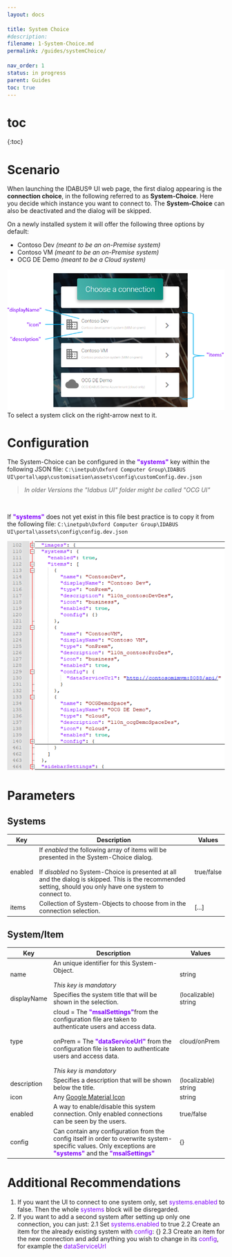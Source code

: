 ```yaml
---
layout: docs

title: System Choice
#description:
filename: 1-System-Choice.md
permalink: /guides/systemChoice/

nav_order: 1
status: in progress
parent: Guides
toc: true
---
```

# toc
{:toc}

# Scenario

When launching the IDABUS® UI web page, the first dialog appearing is the **connection choice**, in the following referred to as **System-Choice**. Here you decide which instance you want to connect to. The  **System-Choice** can also be deactivated and the dialog will be skipped.

On a newly installed system it will offer the following three options by default:
- Contoso Dev _(meant to be an on-Premise system)_
- Contoso VM _(meant to be an on-Premise system)_
- OCG DE Demo _(meant to be a Cloud system)_

![image.png](/img/image-d24964cc-ddf0-4fa9-bd57-ec93a82c618b.png)
To select a system click on the right-arrow next to it.

# Configuration
The System-Choice can be configured in the <span style="color: #8000FC">**"systems"**</span> key within the following JSON file:
`C:\inetpub\Oxford Computer Group\IDABUS UI\portal\app\customisation\assets\config\customConfig.dev.json`
>_In older Versions the "Idabus UI" folder  might be called "OCG UI"_
<br>

If <span style="color: #8000FC">**"systems"**</span> does not yet exist in this file best practice is to copy it from the following file:
`C:\inetpub\Oxford Computer Group\IDABUS UI\portal\assets\config\config.dev.json`

![image.png](/img/image-67918518-a557-4308-bb37-947807f0b792.png)

# Parameters
## Systems


Key | Description | Values
----------|----------|---------
enabled | If _enabled_ the following array of items will be presented in the System-Choice dialog. <br><br> If _disabled_ no System-Choice is presented at all and the dialog is skipped. This is the recommended setting, should you only have one system to connect to.| true/false
items | Collection of System-Objects to choose from in the connection selection. | [...]


## System/Item

Key | Description | Values
----|-------------|---------
name | An unique identifier for this System-Object. <br><br> _This key is mandatory_ | string
displayName | Specifies the system title that will be shown in the selection. | (localizable) string
type | cloud = The <span style="color: #8000FC"> **"msalSettings"**</span>from the configuration file are taken to authenticate users and access data.<br><br>onPrem = The <span style="color: #8000FC">**"dataServiceUrl"**</span> from the configuration file is taken to authenticate users and access data. <br><br> _This key is mandatory_| cloud/onPrem
description | Specifies a description that will be shown below the title. | (localizable) string
icon | Any [Google Material Icon](https://fonts.google.com/icons?style=baseline) | string
enabled | A way to enable/disable this system connection. Only enabled connections can be seen by the users.  | true/false
config | Can contain any configuration from the config itself in order to overwrite system-specific values. Only exceptions are <span style="color: #8000FC"> **"systems"**</span> and the <span style="color: #8000FC"> **"msalSettings"**</span> | {}


# Additional Recommendations

1. If you want the UI to connect to one system only, set <span style="color: #8000FC"> systems.enabled</span> to false. Then the whole <span style="color: #8000FC"> systems</span> block will be disregarded.
2. If you want to add a second system after setting up only one connection, you can just:
  2.1 Set <span style="color: #8000FC"> systems.enabled</span> to true
  2.2 Create an item for the already existing system with <span style="color: #8000FC"> config</span>: {}
  2.3 Create an item for the new connection and add anything you wish to change in its <span style="color: #8000FC"> config</span>, for example the <span style="color: #8000FC">dataServiceUrl</span>
